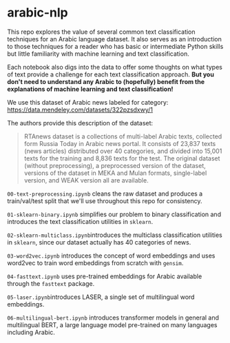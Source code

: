 # arabic-nlp
This repo explores the value of several common text classification techniques for an Arabic language dataset. It also serves as an introduction to those techniques for a reader who has basic or intermediate Python skills but little familiarity with machine learning and text classification.

Each notebook also digs into the data to offer some thoughts on what types of text provide a challenge for each text classification approach. **But you don't need to understand any Arabic to (hopefully) benefit from the explanations of machine learning and text classification!**

We use this dataset of Arabic news labeled for category: https://data.mendeley.com/datasets/322pzsdxwy/1

The authors provide this description of the dataset:
>RTAnews dataset is a collections of multi-label Arabic texts, collected form Russia Today in Arabic news portal. It consists of 23,837 texts (news articles) distributed over 40 categories, and divided into 15,001 texts for the training and 8,836 texts for the test. The original dataset (without preprocessing), a preprocessed version of the dataset, versions of the dataset in MEKA and Mulan formats, single-label version, and WEAK version all are available.

`00-text-preprocessing.ipynb` cleans the raw dataset and produces a train/val/test split that we'll use throughout this repo for consistency.

`01-sklearn-binary.ipynb` simplifies our problem to binary classification and introduces the text classification utilities in `sklearn`.

`02-sklearn-multiclass.ipynb`introduces the multiclass classification utilities in `sklearn`, since our dataset actually has 40 categories of news.

`03-word2vec.ipynb` introduces the concept of word embeddings and uses word2vec to train word embeddings from scratch with `gensim`.

`04-fasttext.ipynb` uses pre-trained embeddings for Arabic available through the `fasttext` package.

`05-laser.ipynb`introduces LASER, a single set of multilingual word embeddings.

`06-multilingual-bert.ipynb` introduces transformer models in general and multilingual BERT, a large language model pre-trained on many languages including Arabic.
